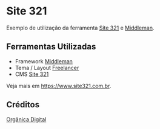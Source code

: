 # Site 321

Exemplo de utilização da ferramenta [Site 321](https://www.site321.com.br) e [Middleman](https://middlemanapp.com/).


## Ferramentas Utilizadas

- Framework [Middleman](https://middlemanapp.com/)
- Tema / Layout [Freelancer](http://blackrockdigital.github.io/startbootstrap-freelancer/)
- CMS [Site 321](https://www.site321.com.br)



Veja mais em https://www.site321.com.br.


## Créditos

[Orgânica Digital](http://www.organicadigital)


